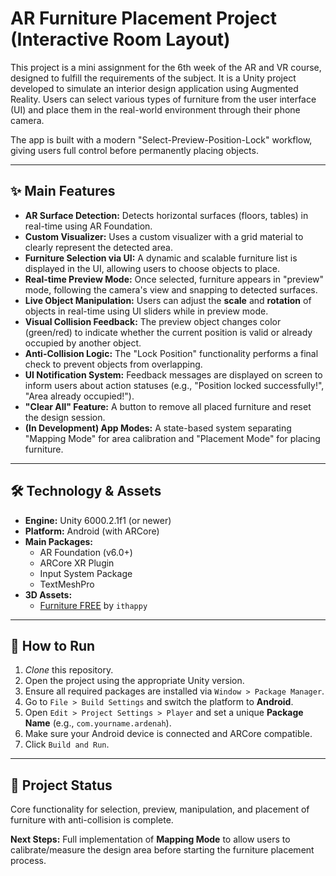 # AR Furniture Placement Project (Interactive Room Layout)

This project is a mini assignment for the 6th week of the AR and VR course, designed to fulfill the requirements of the subject. It is a Unity project developed to simulate an interior design application using Augmented Reality. Users can select various types of furniture from the user interface (UI) and place them in the real-world environment through their phone camera.

The app is built with a modern "Select-Preview-Position-Lock" workflow, giving users full control before permanently placing objects.

---

## ✨ Main Features

-   **AR Surface Detection:** Detects horizontal surfaces (floors, tables) in real-time using AR Foundation.
-   **Custom Visualizer:** Uses a custom visualizer with a grid material to clearly represent the detected area.
-   **Furniture Selection via UI:** A dynamic and scalable furniture list is displayed in the UI, allowing users to choose objects to place.
-   **Real-time Preview Mode:** Once selected, furniture appears in "preview" mode, following the camera's view and snapping to detected surfaces.
-   **Live Object Manipulation:** Users can adjust the **scale** and **rotation** of objects in real-time using UI sliders while in preview mode.
-   **Visual Collision Feedback:** The preview object changes color (green/red) to indicate whether the current position is valid or already occupied by another object.
-   **Anti-Collision Logic:** The "Lock Position" functionality performs a final check to prevent objects from overlapping.
-   **UI Notification System:** Feedback messages are displayed on screen to inform users about action statuses (e.g., "Position locked successfully!", "Area already occupied!").
-   **"Clear All" Feature:** A button to remove all placed furniture and reset the design session.
-   **(In Development) App Modes:** A state-based system separating "Mapping Mode" for area calibration and "Placement Mode" for placing furniture.

---

## 🛠️ Technology & Assets

-   **Engine:** Unity 6000.2.1f1 (or newer)
-   **Platform:** Android (with ARCore)
-   **Main Packages:**
    -   AR Foundation (v6.0+)
    -   ARCore XR Plugin
    -   Input System Package
    -   TextMeshPro
-   **3D Assets:**
    -   [Furniture FREE](https://assetstore.unity.com/packages/3d/props/furniture-free-177192) by `ithappy`

---

## 🚀 How to Run

1.  *Clone* this repository.
2.  Open the project using the appropriate Unity version.
3.  Ensure all required packages are installed via `Window > Package Manager`.
4.  Go to `File > Build Settings` and switch the platform to **Android**.
5.  Open `Edit > Project Settings > Player` and set a unique **Package Name** (e.g., `com.yourname.ardenah`).
6.  Make sure your Android device is connected and ARCore compatible.
7.  Click `Build and Run`.

---

## 📝 Project Status

Core functionality for selection, preview, manipulation, and placement of furniture with anti-collision is complete.

**Next Steps:** Full implementation of **Mapping Mode** to allow users to calibrate/measure the design area before starting the furniture placement process.